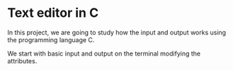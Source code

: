 # Text editor in C

In this project, we are going to study how the input and output works
using the programming language C.

We start with basic input and output on the terminal modifying the
attributes.